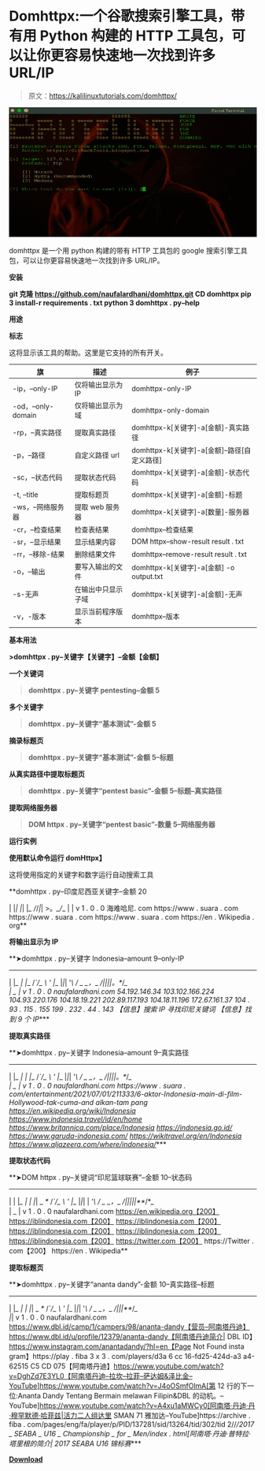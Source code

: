 # Domhttpx:一个谷歌搜索引擎工具，带有用 Python 构建的 HTTP 工具包，可以让你更容易快速地一次找到许多 URL/IP

> 原文：<https://kalilinuxtutorials.com/domhttpx/>

[![BruteDum : Brute Force Attacks SSH, FTP, Telnet, PostgreSQL, RDP, VNC with Hydra, Medusa and Ncrack](img//f2c03fdc354e65f54521aeec1de3f938.png "BruteDum : Brute Force Attacks SSH, FTP, Telnet, PostgreSQL, RDP, VNC with Hydra, Medusa and Ncrack")](https://3.bp.blogspot.com/-mBwm7CTyL7E/XNZDsyxjg5I/AAAAAAAAAN4/Gu1RH-ADH8MQfvZiBL2YrP3vy4SNSVXKACLcBGAs/s1600/Screenshots-1%2B%25281%2529.png)

domhttpx 是一个用 python 构建的带有 HTTP 工具包的 google 搜索引擎工具包，可以让你更容易快速地一次找到许多 URL/IP。

**安装**

**git 克隆 https://github.com/naufalardhani/domhttpx.git
CD domhttpx
pip 3 install-r requirements . txt
python 3 domhttpx . py–help**

**用途**

**标志**

这将显示该工具的帮助。这里是它支持的所有开关。

| 旗 | 描述 | 例子 |
| --- | --- | --- |
| -ip，–only-IP | 仅将输出显示为 IP | domhttpx-only-IP |
| -od，–only-domain | 仅将输出显示为域 | domhttpx-only-domain |
| -rp，–真实路径 | 提取真实路径 | domhttpx-k[关键字]-a[金额]-真实路径 |
| -p，–路径 | 自定义路径 url | domhttpx-k[关键字]-a[金额]–路径[自定义路径] |
| -sc，–状态代码 | 提取状态代码 | domhttpx-k[关键字]-a[金额]-状态代码 |
| -t, –title | 提取标题页 | domhttpx-k[关键字]-a[金额]-标题 |
| -ws，–网络服务器 | 提取 web 服务器 | domhttpx-k[关键字]-a[数量]-服务器 |
| -cr，–检查结果 | 检查表结果 | domhttpx–检查结果 |
| -sr，–显示结果 | 显示结果内容 | DOM httpx–show-result result . txt |
| -rr，–移除-结果 | 删除结果文件 | domhttpx–remove-result result . txt |
| -o，–输出 | 要写入输出的文件 | domhttpx-k[关键字]-a[金额] -o output.txt |
| -s-无声 | 在输出中只显示子域 | domhttpx-k[关键字]-a[金额]-无声 |
| -v，-版本 | 显示当前程序版本 | domhttpx–版本 |

**基本用法**

**>domhttpx . py–关键字【关键字】–金额【金额】**

**一个关键词**

>**domhttpx . py–关键字 pentesting–金额 5**

**多个关键字**

>**domhttpx . py–关键字“基本测试”-金额 5**

**摘录标题页**

>**domhttpx . py–关键字“基本测试”-金额 5–标题**

**从真实路径中提取标题页**

>**domhttpx . py–关键字“pentest basic”-金额 5–标题–真实路径**

**提取网络服务器**

>**DOM httpx . py–关键字“pentest basic”-数量 5–网络服务器**

**运行实例**

**使用默认命令运行 domHttpx】**

这将使用指定的关键字和数字运行自动搜索工具

**domhttpx . py–印度尼西亚关键字–金额 20

| |*| |*| |*_
/*/*|*| >。*_/*_
| | v 1 . 0 . 0
海难哈尼. com
https://www . suara . com
https://www . suara . com
https://www . suara . com
https://en . Wikipedia . org** 

**将输出显示为 IP**

**➤domhttpx . py–关键字 Indonesia–amount 9–only-IP
_ _ _ _ _
| |*_ | |*_
/*`/_ \ ' |*_ |*|*| '*\ \/
_ _，*_ _*/*|*|*|*|*。*_/*_ \
| _ | v 1 . 0 . 0
naufalardhani.com
54.192.146.34
103.102.166.224
104.93.220.176
104.18.19.221
202.89.117.193
104.18.11.196
172.67.161.37
104 . 93 . 115 . 155
199 . 232 . 44 . 143
【信息】搜索 IP 寻找印尼关键词
【信息】找到 9 个 IP****

**提取真实路径**

**➤domhttpx . py–关键字 Indonesia–amount 9–真实路径
_ _ _ _ _
| |*_ | | |*_
/*`/_ \ ' |*_ |*|*| '*\ \/
_ _，*_ _*/*|*|*|*|*。*_/*_ \
| _ | v 1 . 0 . 0
naufalardhani.com
https://www . suara . com/entertainment/2021/07/01/211333/6-aktor-Indonesia-main-di-film-Hollywood-tak-cuma-and alkan-tam pang
https://en.wikipedia.org/wiki/Indonesia
https://www.indonesia.travel/id/en/home
https://www.britannica.com/place/Indonesia
https://indonesia.go.id/
https://www.garuda-indonesia.com/
https://wikitravel.org/en/Indonesia
https://www.aljazeera.com/where/indonesia/**** 

**提取状态代码**

**➤DOM httpx . py–关键词“印尼篮球联赛”–金额 10–状态码
_ _ _ _ _
| | |*_ | | |*| _ _*_
/*`/_ \ ' |*_ |*|*| | '*\ \/
_ _，*_ _*/*|*|*|*|*|**_/*_ \
| _ | v 1 . 0 . 0
naufalardhani.com
https://en.wikipedia.org【200】
https://iblindonesia.com【200】
https://iblindonesia.com【200】
https://iblindonesia.com【200】
https://iblindonesia.com【200】
https://iblindonesia.com【200】
https://twitter.com【200】
https://Twitter . com【200】
https://en . Wikipedia**

**提取标题页**

**➤domhttpx . py–关键字“ananta dandy”-金额 10–真实路径–标题
_ _ _ _ _
| |*_ | | |*| _ _*_
/*`/_ \ ' |*_ |*|*| '*\ \/
_ _，*_ _*/*|*|*|**_/*_ \
|*| v 1 . 0 . 0 naufalardhani.com https://www.dbl.id/camp/1/campers/98/ananta-dandy【营员–阿南塔丹迪】https://www.dbl.id/u/profile/12379/ananta-dandy【阿南塔丹迪简介| DBL ID】https://www.instagram.com/anantadandy/?hl=en【Page Not Found insta gram】https://play . fiba 3 x 3 . com/players/d3a 6 cc 16-fd25-424d-a3 a4-62515 C5 CD 075【阿南塔丹迪】https://www.youtube.com/watch?v=DghZd7E3YL0【阿南塔丹迪–拉坎–拉菲–萨达姆&泽比金–YouTube]https://www.youtube.com/watch?v=J4oOSmfOlmA[第 12 行的下一位:Ananta Dandy Tentang Bermain melawan Filipin&DBL 的动机。–YouTube]https://www.youtube.com/watch?v=A4xu1aMWCy0[阿南塔·丹迪·丹·穆罕默德·哈菲兹|活力二人组达里 SMAN 71 雅加达–YouTube]https://archive . fiba . com/pages/eng/fa/player/p/PID/137281/sid/13264/tid/302/tid 2//*/2017 _ SEABA _ U16 _ Championship _ for _ Men/index . html[阿南塔·丹迪·普特拉·塔里根的简介| 2017 SEABA U16 锦标赛****

[**Download**](https://github.com/naufalardhani/domhttpx)